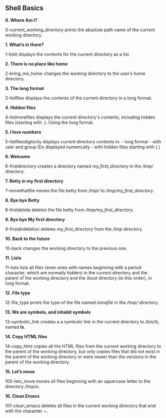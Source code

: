 ## Shell Basics ##

**0. Where Am I?**

0-current_working_directory prints the absolute path name of the current working directory.

**1. What’s in there?**

1-listit displays the contents for the current directory as a list.

**2. There is no place like home**

2-bring_me_home changes the working directory to the user’s home directory.

**3. The long format**

3-listfiles displays the contents of the current directory in a long format.

**4. Hidden files**

4-listmorefiles displays the current directory's contents, including hidden files (starting with .). Using the long format.

**5. I love numbers**

5-listfilesdigitonly displays current directory contents in:
	- long format
	- with user and group IDs displayed numerically
	- with hidden files starting with (.)

**6. Welcome**

6-firstdirectory creates a directory named *my_first_directory* in the */tmp/* directory.

**7. Betty in my first directory**

7-movethatfile moves the file betty from */tmp/* to */tmp/my_first_directory*.

**8. Bye bye Betty**

8-firstdelete deletes the file betty from */tmp/my_first_directory*.

**9. Bye bye My first directory**

9-firstdirdeletion deletes *my_first_directory* from the */tmp* directory.

**10. Back to the future**

10-back changes the working directory to the previous one.

**11. Lists**

11-lists lists all files (even ones with names beginning with a period character, which are normally hidden) in the current directory and the parent of the working directory and the /boot directory (in this order), in long format.

**12. File type**

12-file_type prints the type of the file named *iamafile* in the */tmp/* directory.

**13. We are symbols, and inhabit symbols**

13-symbolic_link creates a a symbolic link in the current directory to */bin/ls*, named __ls__.

**14. Copy HTML files**

14-copy_html copies all the HTML files from the current working directory to the parent of the working directory, but only copies files that did not exist in the parent of the working directory or were newer than the versions in the parent of the working directory.

**15. Let’s move**

100-lets_move moves all files beginning with an uppercase letter to the directory */tmp/u*.

**16. Clean Emacs**

101-clean_emacs deletes all files in the current working directory that end with the character ~.
